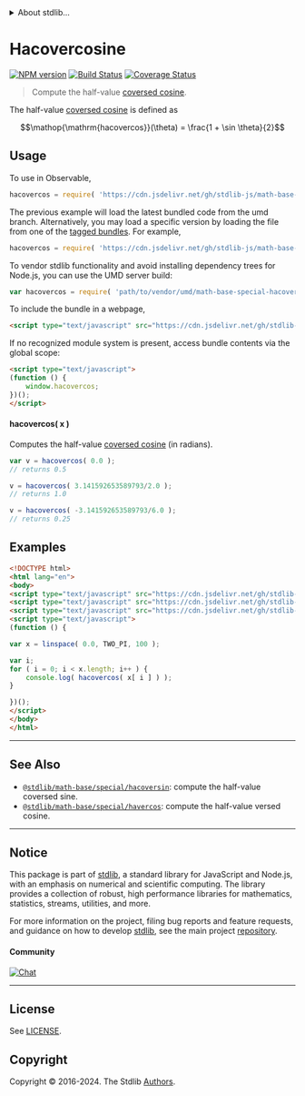 <!--

@license Apache-2.0

Copyright (c) 2018 The Stdlib Authors.

Licensed under the Apache License, Version 2.0 (the "License");
you may not use this file except in compliance with the License.
You may obtain a copy of the License at

   http://www.apache.org/licenses/LICENSE-2.0

Unless required by applicable law or agreed to in writing, software
distributed under the License is distributed on an "AS IS" BASIS,
WITHOUT WARRANTIES OR CONDITIONS OF ANY KIND, either express or implied.
See the License for the specific language governing permissions and
limitations under the License.

-->


<details>
  <summary>
    About stdlib...
  </summary>
  <p>We believe in a future in which the web is a preferred environment for numerical computation. To help realize this future, we've built stdlib. stdlib is a standard library, with an emphasis on numerical and scientific computation, written in JavaScript (and C) for execution in browsers and in Node.js.</p>
  <p>The library is fully decomposable, being architected in such a way that you can swap out and mix and match APIs and functionality to cater to your exact preferences and use cases.</p>
  <p>When you use stdlib, you can be absolutely certain that you are using the most thorough, rigorous, well-written, studied, documented, tested, measured, and high-quality code out there.</p>
  <p>To join us in bringing numerical computing to the web, get started by checking us out on <a href="https://github.com/stdlib-js/stdlib">GitHub</a>, and please consider <a href="https://opencollective.com/stdlib">financially supporting stdlib</a>. We greatly appreciate your continued support!</p>
</details>

# Hacovercosine

[![NPM version][npm-image]][npm-url] [![Build Status][test-image]][test-url] [![Coverage Status][coverage-image]][coverage-url] <!-- [![dependencies][dependencies-image]][dependencies-url] -->

> Compute the half-value [coversed cosine][coversed-cosine].

<section class="intro">

The half-value [coversed cosine][coversed-cosine] is defined as

<!-- <equation class="equation" label="eq:hacovercosine" align="center" raw="\operatorname{hacovercos}(\theta) = \frac{1 + \sin \theta}{2}" alt="Half-value coversed cosine."> -->

```math
\mathop{\mathrm{hacovercos}}(\theta) = \frac{1 + \sin \theta}{2}
```

<!-- <div class="equation" align="center" data-raw-text="\operatorname{hacovercos}(\theta) = \frac{1 + \sin \theta}{2}" data-equation="eq:hacovercosine">
    <img src="https://cdn.jsdelivr.net/gh/stdlib-js/stdlib@bb29798906e119fcb2af99e94b60407a270c9b32/lib/node_modules/@stdlib/math/base/special/hacovercos/docs/img/equation_hacovercosine.svg" alt="Half-value coversed cosine.">
    <br>
</div> -->

<!-- </equation> -->

</section>

<!-- /.intro -->



<section class="usage">

## Usage

To use in Observable,

```javascript
hacovercos = require( 'https://cdn.jsdelivr.net/gh/stdlib-js/math-base-special-hacovercos@umd/browser.js' )
```
The previous example will load the latest bundled code from the umd branch. Alternatively, you may load a specific version by loading the file from one of the [tagged bundles](https://github.com/stdlib-js/math-base-special-hacovercos/tags). For example,

```javascript
hacovercos = require( 'https://cdn.jsdelivr.net/gh/stdlib-js/math-base-special-hacovercos@v0.2.1-umd/browser.js' )
```

To vendor stdlib functionality and avoid installing dependency trees for Node.js, you can use the UMD server build:

```javascript
var hacovercos = require( 'path/to/vendor/umd/math-base-special-hacovercos/index.js' )
```

To include the bundle in a webpage,

```html
<script type="text/javascript" src="https://cdn.jsdelivr.net/gh/stdlib-js/math-base-special-hacovercos@umd/browser.js"></script>
```

If no recognized module system is present, access bundle contents via the global scope:

```html
<script type="text/javascript">
(function () {
    window.hacovercos;
})();
</script>
```

#### hacovercos( x )

Computes the half-value [coversed cosine][coversed-cosine] (in radians).

```javascript
var v = hacovercos( 0.0 );
// returns 0.5

v = hacovercos( 3.141592653589793/2.0 );
// returns 1.0

v = hacovercos( -3.141592653589793/6.0 );
// returns 0.25
```

</section>

<!-- /.usage -->

<section class="examples">

## Examples

<!-- eslint no-undef: "error" -->

```html
<!DOCTYPE html>
<html lang="en">
<body>
<script type="text/javascript" src="https://cdn.jsdelivr.net/gh/stdlib-js/array-base-linspace@umd/browser.js"></script>
<script type="text/javascript" src="https://cdn.jsdelivr.net/gh/stdlib-js/constants-float64-two-pi@umd/browser.js"></script>
<script type="text/javascript" src="https://cdn.jsdelivr.net/gh/stdlib-js/math-base-special-hacovercos@umd/browser.js"></script>
<script type="text/javascript">
(function () {

var x = linspace( 0.0, TWO_PI, 100 );

var i;
for ( i = 0; i < x.length; i++ ) {
    console.log( hacovercos( x[ i ] ) );
}

})();
</script>
</body>
</html>
```

</section>

<!-- /.examples -->

<!-- Section for related `stdlib` packages. Do not manually edit this section, as it is automatically populated. -->

<section class="related">

* * *

## See Also

-   <span class="package-name">[`@stdlib/math-base/special/hacoversin`][@stdlib/math/base/special/hacoversin]</span><span class="delimiter">: </span><span class="description">compute the half-value coversed sine.</span>
-   <span class="package-name">[`@stdlib/math-base/special/havercos`][@stdlib/math/base/special/havercos]</span><span class="delimiter">: </span><span class="description">compute the half-value versed cosine.</span>

</section>

<!-- /.related -->

<!-- Section for all links. Make sure to keep an empty line after the `section` element and another before the `/section` close. -->


<section class="main-repo" >

* * *

## Notice

This package is part of [stdlib][stdlib], a standard library for JavaScript and Node.js, with an emphasis on numerical and scientific computing. The library provides a collection of robust, high performance libraries for mathematics, statistics, streams, utilities, and more.

For more information on the project, filing bug reports and feature requests, and guidance on how to develop [stdlib][stdlib], see the main project [repository][stdlib].

#### Community

[![Chat][chat-image]][chat-url]

---

## License

See [LICENSE][stdlib-license].


## Copyright

Copyright &copy; 2016-2024. The Stdlib [Authors][stdlib-authors].

</section>

<!-- /.stdlib -->

<!-- Section for all links. Make sure to keep an empty line after the `section` element and another before the `/section` close. -->

<section class="links">

[npm-image]: http://img.shields.io/npm/v/@stdlib/math-base-special-hacovercos.svg
[npm-url]: https://npmjs.org/package/@stdlib/math-base-special-hacovercos

[test-image]: https://github.com/stdlib-js/math-base-special-hacovercos/actions/workflows/test.yml/badge.svg?branch=v0.2.1
[test-url]: https://github.com/stdlib-js/math-base-special-hacovercos/actions/workflows/test.yml?query=branch:v0.2.1

[coverage-image]: https://img.shields.io/codecov/c/github/stdlib-js/math-base-special-hacovercos/main.svg
[coverage-url]: https://codecov.io/github/stdlib-js/math-base-special-hacovercos?branch=main

<!--

[dependencies-image]: https://img.shields.io/david/stdlib-js/math-base-special-hacovercos.svg
[dependencies-url]: https://david-dm.org/stdlib-js/math-base-special-hacovercos/main

-->

[chat-image]: https://img.shields.io/gitter/room/stdlib-js/stdlib.svg
[chat-url]: https://app.gitter.im/#/room/#stdlib-js_stdlib:gitter.im

[stdlib]: https://github.com/stdlib-js/stdlib

[stdlib-authors]: https://github.com/stdlib-js/stdlib/graphs/contributors

[umd]: https://github.com/umdjs/umd
[es-module]: https://developer.mozilla.org/en-US/docs/Web/JavaScript/Guide/Modules

[deno-url]: https://github.com/stdlib-js/math-base-special-hacovercos/tree/deno
[deno-readme]: https://github.com/stdlib-js/math-base-special-hacovercos/blob/deno/README.md
[umd-url]: https://github.com/stdlib-js/math-base-special-hacovercos/tree/umd
[umd-readme]: https://github.com/stdlib-js/math-base-special-hacovercos/blob/umd/README.md
[esm-url]: https://github.com/stdlib-js/math-base-special-hacovercos/tree/esm
[esm-readme]: https://github.com/stdlib-js/math-base-special-hacovercos/blob/esm/README.md
[branches-url]: https://github.com/stdlib-js/math-base-special-hacovercos/blob/main/branches.md

[stdlib-license]: https://raw.githubusercontent.com/stdlib-js/math-base-special-hacovercos/main/LICENSE

[coversed-cosine]: https://en.wikipedia.org/wiki/Versine

<!-- <related-links> -->

[@stdlib/math/base/special/hacoversin]: https://github.com/stdlib-js/math-base-special-hacoversin/tree/umd

[@stdlib/math/base/special/havercos]: https://github.com/stdlib-js/math-base-special-havercos/tree/umd

<!-- </related-links> -->

</section>

<!-- /.links -->
